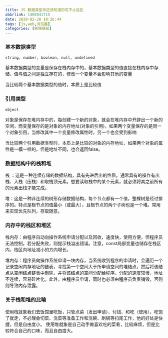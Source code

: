 ```yaml
---
title: JS 数据类型你应该知道的可不止这些
abbrlink: 1405041715
date: 2020-02-28 18:26:44
tags: [js,web,浏览器]
categories: [前端基础]
---
```


### 基本数据类型

`string, number, boolean, null, undefined`

<!-- more -->

  基本数据类型的变量是保存在栈内存中的，基本数据类型的值直接在栈内存中存储，值与值之间是独立存在的，修改一个变量不会影响其他的变量
  
  当比较两个基本数据类型的值时，本质上是比较值

### 引用类型

`object`

  对象是保存在堆内存中的，每创建一个新的对象，就会在堆内存中开辟出一个新的空间，而变量保存的是对象的内存地址(对象的引用)，如果两个变量保存的是同一个对象引用，当修改其中一个变量修改属性时，另一个也会受到影响
  
  当比较两个引用数据类型时，本质上是比较的对象的内存地址，如果两个对象的属性是一模一样的，但是地址不同，也会返回false。

### 数据结构中的栈和堆

  栈 ：这是一种连续存储的数据结构，具有先进后出的性质。通常具有的操作有出栈、入栈（压栈）和取栈顶元素。想要读取栈中的某个元素，就必须将其之前所有的元素出栈才能完成。

  堆：这是一种非连续的树形存储数据结构，每个节点都有一个值，整棵树是经过排序的。特点是根节点的值最小（或最大），且根节点的两个子树也是一个堆。常用来实现优先队列，存取随意。

### 内存中的栈区和堆区

  栈内存：由程序自动向操作系统申请分配以及回收，速度快，使用方便，但程序员无法控制。若分配失败，则提示栈溢出错误。注意，const局部变量也储存在栈区内，栈区向地址减小的方向增长。

  堆内存：程序员向操作系统申请一块内存，当系统收到程序的申请时，会遍历一个记录空闲内存地址的链表，寻找第一个空间大于所申请空间的堆结点，然后将该结点从空闲结点链表中删除，并将该结点的空间分配给程序。分配的速度较慢，地址不连续，容易碎片化。此外，由程序员申请，同时也必须由程序员负责销毁，否则则导致内存泄露。

### 关于栈和堆的比喻
  使用栈就象我们去饭馆里吃饭，只管点菜（发出申请）、付钱、和吃（使用），吃饱了就走，不必理会切菜、洗菜等准备工作和洗碗、刷锅等扫尾工作，他的好处是快捷，但是自由度小。
使用堆就象是自己动手做喜欢吃的菜肴，比较麻烦，但是比较符合自己的口味，而且自由度大。